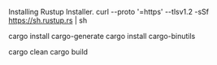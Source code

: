 Installing Rustup Installer.
curl --proto '=https' --tlsv1.2 -sSf https://sh.rustup.rs | sh


cargo install cargo-generate
cargo install cargo-binutils


cargo clean
cargo build
